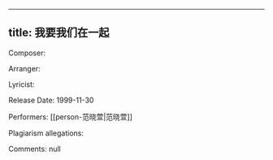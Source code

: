
---
title: 我要我们在一起
---
Composer: 

Arranger: 

Lyricist: 

Release Date: 1999-11-30

Performers: [[person-范晓萱|范晓萱]]

Plagiarism allegations:


Comments:
null
